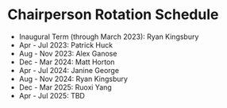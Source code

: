 # Chairperson Rotation Schedule

- Inaugural Term (through March 2023): Ryan Kingsbury
- Apr - Jul 2023: Patrick Huck
- Aug - Nov 2023: Alex Ganose
- Dec - Mar 2024: Matt Horton
- Apr - Jul 2024: Janine George
- Aug - Nov 2024: Ryan Kingsbury
- Dec - Mar 2025: Ruoxi Yang
- Apr - Jul 2025: TBD
